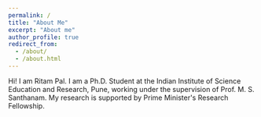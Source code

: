 ```yaml
---
permalink: /
title: "About Me"
excerpt: "About me"
author_profile: true
redirect_from: 
  - /about/
  - /about.html
---
```





Hi! I am Ritam Pal. I am a Ph.D. Student at the Indian Institute of Science Education and Research, Pune, working under the supervision of Prof. M. S. Santhanam. My research is supported by Prime Minister's Research Fellowship. 
